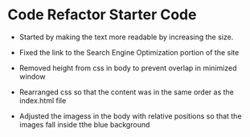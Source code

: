# Code Refactor Starter Code

* Started by making the text more readable by increasing the size.

* Fixed the link to the Search Engine Optimization portion of the site

* Removed height from css in body to prevent overlap in minimized window

* Rearranged css so that the content was in the same order as the index.html file

* Adjusted the imagess in the body with relative positions so that the images fall inside tthe blue background